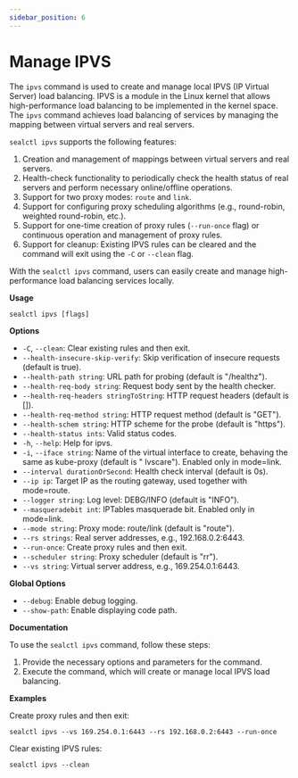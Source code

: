 ```yaml
---
sidebar_position: 6
---
```


# Manage IPVS

The `ipvs` command is used to create and manage local IPVS (IP Virtual Server) load balancing. IPVS is a module in the
Linux kernel that allows high-performance load balancing to be implemented in the kernel space. The `ipvs` command
achieves load balancing of services by managing the mapping between virtual servers and real servers.

`sealctl ipvs` supports the following features:

1. Creation and management of mappings between virtual servers and real servers.
2. Health-check functionality to periodically check the health status of real servers and perform necessary
   online/offline operations.
3. Support for two proxy modes: `route` and `link`.
4. Support for configuring proxy scheduling algorithms (e.g., round-robin, weighted round-robin, etc.).
5. Support for one-time creation of proxy rules (`--run-once` flag) or continuous operation and management of proxy
   rules.
6. Support for cleanup: Existing IPVS rules can be cleared and the command will exit using the `-C` or `--clean` flag.

With the `sealctl ipvs` command, users can easily create and manage high-performance load balancing services locally.

**Usage**

```shell
sealctl ipvs [flags]
```

**Options**

- `-C`, `--clean`: Clear existing rules and then exit.
- `--health-insecure-skip-verify`: Skip verification of insecure requests (default is true).
- `--health-path string`: URL path for probing (default is "/healthz").
- `--health-req-body string`: Request body sent by the health checker.
- `--health-req-headers stringToString`: HTTP request headers (default is []).
- `--health-req-method string`: HTTP request method (default is "GET").
- `--health-schem string`: HTTP scheme for the probe (default is "https").
- `--health-status ints`: Valid status codes.
- `-h`, `--help`: Help for ipvs.
- `-i`, `--iface string`: Name of the virtual interface to create, behaving the same as kube-proxy (default is "
  lvscare"). Enabled only in mode=link.
- `--interval durationOrSecond`: Health check interval (default is 0s).
- `--ip ip`: Target IP as the routing gateway, used together with mode=route.
- `--logger string`: Log level: DEBG/INFO (default is "INFO").
- `--masqueradebit int`: IPTables masquerade bit. Enabled only in mode=link.
- `--mode string`: Proxy mode: route/link (default is "route").
- `--rs strings`: Real server addresses, e.g., 192.168.0.2:6443.
- `--run-once`: Create proxy rules and then exit.
- `--scheduler string`: Proxy scheduler (default is "rr").
- `--vs string`: Virtual server address, e.g., 169.254.0.1:6443.

**Global Options**

- `--debug`: Enable debug logging.
- `--show-path`: Enable displaying code path.

**Documentation**

To use the `sealctl ipvs` command, follow these steps:

1. Provide the necessary options and parameters for the command.
2. Execute the command, which will create or manage local IPVS load balancing.

**Examples**

Create proxy rules and then exit:

```shell
sealctl ipvs --vs 169.254.0.1:6443 --rs 192.168.0.2:6443 --run-once
```

Clear existing IPVS rules:

```shell
sealctl ipvs --clean
